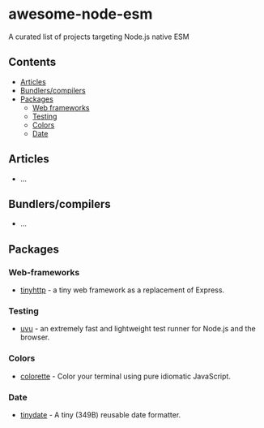 # awesome-node-esm

A curated list of projects targeting Node.js native ESM

## Contents

- [Articles](#articles)
- [Bundlers/compilers](#bundlers-compilers)
- [Packages](#packages)
  - [Web frameworks](#web-frameworks)
  - [Testing](#testing)
  - [Colors](#colors)
  - [Date](#date)


## Articles

- ...

## Bundlers/compilers

- ...

## Packages

### Web-frameworks

- [tinyhttp](https://github.com/talentlessguy/tinyhttp) - a tiny web framework as a replacement of Express.

### Testing

- [uvu](https://github.com/lukeed/uvu) - an extremely fast and lightweight test runner for Node.js and the browser.

### Colors

- [colorette](https://github.com/jorgebucaran/colorette) - Color your terminal using pure idiomatic JavaScript.

### Date

- [tinydate](https://github.com/lukeed/tinydate) - A tiny (349B) reusable date formatter. 
